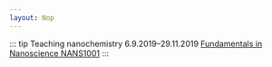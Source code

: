 ```yaml
---
layout: Nop
---
```


::: tip Teaching nanochemistry 6.9.2019–29.11.2019
[Fundamentals in Nanoscience NANS1001](/teaching/)
:::
